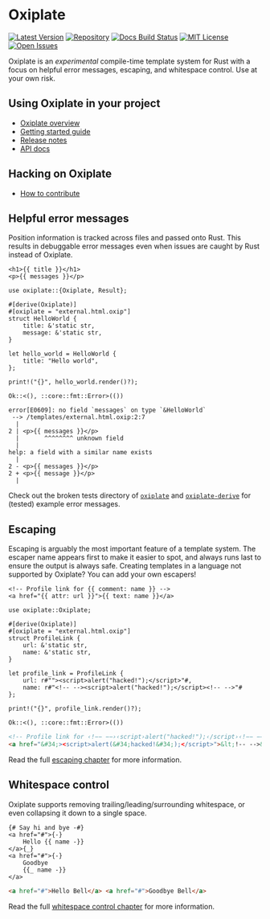 # Oxiplate 

[![Latest Version]][crate] [![Repository][]][repo] [![Docs Build Status]][docs] [![MIT License]][license] [![Open Issues]][issues]

[Latest Version]: https://img.shields.io/crates/v/oxiplate
[crate]: https://crates.io/crates/oxiplate
[Repository]: https://img.shields.io/github/commits-since/0b10011/oxiplate/latest?label=unreleased+commits
[repo]: https://github.com/0b10011/oxiplate
[Docs Build Status]: https://img.shields.io/docsrs/oxiplate
[docs]: https://docs.rs/oxiplate/latest/oxiplate/
[MIT License]: https://img.shields.io/github/license/0b10011/oxiplate
[license]: https://github.com/0b10011/oxiplate/blob/main/LICENSE
[Open Issues]: https://img.shields.io/github/issues-raw/0b10011/oxiplate
[issues]: https://github.com/0b10011/oxiplate/issues

Oxiplate is an *experimental* compile-time template system for Rust with a focus on helpful error messages, escaping, and whitespace control. Use at your own risk.

## Using Oxiplate in your project

- [Oxiplate overview](https://0b10011.io/oxiplate/)
- [Getting started guide](https://0b10011.io/oxiplate/getting-started.html)
- [Release notes](https://github.com/0b10011/oxiplate/releases)
- [API docs](https://docs.rs/oxiplate)

## Hacking on Oxiplate

- [How to contribute](https://github.com/0b10011/oxiplate/blob/main/CONTRIBUTING.md)

## Helpful error messages

Position information is tracked across files and passed onto Rust.
This results in debuggable error messages
even when issues are caught by Rust instead of Oxiplate.

```html.oxip
<h1>{{ title }}</h1>
<p>{{ messages }}</p>
```

```rust,compile_fail
use oxiplate::{Oxiplate, Result};

#[derive(Oxiplate)]
#[oxiplate = "external.html.oxip"]
struct HelloWorld {
    title: &'static str,
    message: &'static str,
}

let hello_world = HelloWorld {
    title: "Hello world",
};

print!("{}", hello_world.render()?);

Ok::<(), ::core::fmt::Error>(())
```

```text
error[E0609]: no field `messages` on type `&HelloWorld`
 --> /templates/external.html.oxip:2:7
  |
2 | <p>{{ messages }}</p>
  |       ^^^^^^^^ unknown field
  |
help: a field with a similar name exists
  |
2 - <p>{{ messages }}</p>
2 + <p>{{ message }}</p>
  |
```

Check out the broken tests directory of 
[`oxiplate`](https://github.com/0b10011/oxiplate/tree/main/oxiplate/tests/broken) and 
[`oxiplate-derive`](https://github.com/0b10011/oxiplate/tree/main/oxiplate-derive/tests/broken)
for (tested) example error messages.

## Escaping

Escaping is arguably the most important feature of a template system.
The escaper name appears first to make it easier to spot,
and always runs last to ensure the output is always safe.
Creating templates in a language not supported by Oxiplate?
You can add your own escapers!

```html.oxip
<!-- Profile link for {{ comment: name }} -->
<a href="{{ attr: url }}">{{ text: name }}</a>
```

```rust,compile_fail
use oxiplate::Oxiplate;

#[derive(Oxiplate)]
#[oxiplate = "external.html.oxip"]
struct ProfileLink {
    url: &'static str,
    name: &'static str,
}

let profile_link = ProfileLink {
    url: r#""><script>alert("hacked!");</script>"#,
    name: r#"<!-- --><script>alert("hacked!");</script><!-- -->"#
};

print!("{}", profile_link.render()?);

Ok::<(), ::core::fmt::Error>(())
```

```html
<!-- Profile link for ‹ǃ−− −−›‹script›alert("hackedǃ");‹/script›‹ǃ−− −−› -->
<a href="&#34;><script>alert(&#34;hacked!&#34;);</script>">&lt;!-- -->&lt;script>alert("hacked!");&lt;/script>&lt;!-- --></a>
```

Read the full [escaping chapter](https://0b10011.io/oxiplate/templates/writs/escaping.html) for more information.

## Whitespace control

Oxiplate supports removing trailing/leading/surrounding whitespace,
or even collapsing it down to a single space.

```html.oxip
{# Say hi and bye -#}
<a href="#">{-}
    Hello {{ name -}}
</a>{_}
<a href="#">{-}
    Goodbye
    {{_ name -}}
</a>
```

```html
<a href="#">Hello Bell</a> <a href="#">Goodbye Bell</a>
```

Read the full [whitespace control chapter](https://0b10011.io/oxiplate/templates/whitespace-control.html) for more information.
